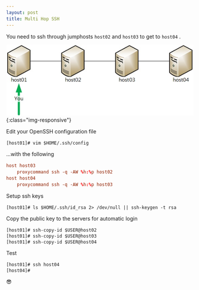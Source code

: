 ```yaml
---
layout: post
title: Multi Hop SSH
---
```


You need to ssh through jumphosts `host02` and `host03` to get to `host04` .

![SSH Multihop](/public/img/multihop-ssh/hosts.jpg){:class="img-responsive"}


Edit your OpenSSH configuration file

```
[host01]# vim $HOME/.ssh/config
```

...with the following

```conf
host host03
    proxycommand ssh -q -AW %h:%p host02
host host04
    proxycommand ssh -q -AW %h:%p host03
```

Setup ssh keys

```
[host01]# ls $HOME/.ssh/id_rsa 2> /dev/null || ssh-keygen -t rsa
```

Copy the public key to the servers for automatic login

```
[host01]# ssh-copy-id $USER@host02
[host01]# ssh-copy-id $USER@host03
[host01]# ssh-copy-id $USER@host04
```

Test

```
[host01]# ssh host04
[host04]#
```

:sunglasses:
